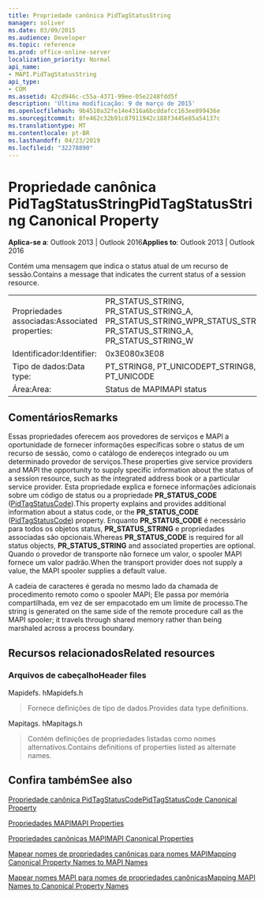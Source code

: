 ```yaml
---
title: Propriedade canônica PidTagStatusString
manager: soliver
ms.date: 03/09/2015
ms.audience: Developer
ms.topic: reference
ms.prod: office-online-server
localization_priority: Normal
api_name:
- MAPI.PidTagStatusString
api_type:
- COM
ms.assetid: 42cd946c-c55a-4371-99ee-05e2248fdd5f
description: 'Última modificação: 9 de março de 2015'
ms.openlocfilehash: 9b4510a32fe14e4316a6bcddafcc163ee899436e
ms.sourcegitcommit: 8fe462c32b91c87911942c188f3445e85a54137c
ms.translationtype: MT
ms.contentlocale: pt-BR
ms.lasthandoff: 04/23/2019
ms.locfileid: "32278890"
---
```

# <a name="pidtagstatusstring-canonical-property"></a><span data-ttu-id="b4442-103">Propriedade canônica PidTagStatusString</span><span class="sxs-lookup"><span data-stu-id="b4442-103">PidTagStatusString Canonical Property</span></span>

  
  
<span data-ttu-id="b4442-104">**Aplica-se a**: Outlook 2013 | Outlook 2016</span><span class="sxs-lookup"><span data-stu-id="b4442-104">**Applies to**: Outlook 2013 | Outlook 2016</span></span> 
  
<span data-ttu-id="b4442-105">Contém uma mensagem que indica o status atual de um recurso de sessão.</span><span class="sxs-lookup"><span data-stu-id="b4442-105">Contains a message that indicates the current status of a session resource.</span></span> 
  
|||
|:-----|:-----|
|<span data-ttu-id="b4442-106">Propriedades associadas:</span><span class="sxs-lookup"><span data-stu-id="b4442-106">Associated properties:</span></span>  <br/> |<span data-ttu-id="b4442-107">PR_STATUS_STRING, PR_STATUS_STRING_A, PR_STATUS_STRING_W</span><span class="sxs-lookup"><span data-stu-id="b4442-107">PR_STATUS_STRING, PR_STATUS_STRING_A, PR_STATUS_STRING_W</span></span>  <br/> |
|<span data-ttu-id="b4442-108">Identificador:</span><span class="sxs-lookup"><span data-stu-id="b4442-108">Identifier:</span></span>  <br/> |<span data-ttu-id="b4442-109">0x3E08</span><span class="sxs-lookup"><span data-stu-id="b4442-109">0x3E08</span></span>  <br/> |
|<span data-ttu-id="b4442-110">Tipo de dados:</span><span class="sxs-lookup"><span data-stu-id="b4442-110">Data type:</span></span>  <br/> |<span data-ttu-id="b4442-111">PT_STRING8, PT_UNICODE</span><span class="sxs-lookup"><span data-stu-id="b4442-111">PT_STRING8, PT_UNICODE</span></span>  <br/> |
|<span data-ttu-id="b4442-112">Área:</span><span class="sxs-lookup"><span data-stu-id="b4442-112">Area:</span></span>  <br/> |<span data-ttu-id="b4442-113">Status de MAPI</span><span class="sxs-lookup"><span data-stu-id="b4442-113">MAPI status</span></span>  <br/> |
   
## <a name="remarks"></a><span data-ttu-id="b4442-114">Comentários</span><span class="sxs-lookup"><span data-stu-id="b4442-114">Remarks</span></span>

<span data-ttu-id="b4442-115">Essas propriedades oferecem aos provedores de serviços e MAPI a oportunidade de fornecer informações específicas sobre o status de um recurso de sessão, como o catálogo de endereços integrado ou um determinado provedor de serviços.</span><span class="sxs-lookup"><span data-stu-id="b4442-115">These properties give service providers and MAPI the opportunity to supply specific information about the status of a session resource, such as the integrated address book or a particular service provider.</span></span> <span data-ttu-id="b4442-116">Esta propriedade explica e fornece informações adicionais sobre um código de status ou a propriedade **PR_STATUS_CODE** ([PidTagStatusCode](pidtagstatuscode-canonical-property.md)).</span><span class="sxs-lookup"><span data-stu-id="b4442-116">This property explains and provides additional information about a status code, or the **PR_STATUS_CODE** ([PidTagStatusCode](pidtagstatuscode-canonical-property.md)) property.</span></span> <span data-ttu-id="b4442-117">Enquanto **PR_STATUS_CODE** é necessário para todos os objetos status, **PR_STATUS_STRING** e propriedades associadas são opcionais.</span><span class="sxs-lookup"><span data-stu-id="b4442-117">Whereas **PR_STATUS_CODE** is required for all status objects, **PR_STATUS_STRING** and associated properties are optional.</span></span> <span data-ttu-id="b4442-118">Quando o provedor de transporte não fornece um valor, o spooler MAPI fornece um valor padrão.</span><span class="sxs-lookup"><span data-stu-id="b4442-118">When the transport provider does not supply a value, the MAPI spooler supplies a default value.</span></span> 
  
<span data-ttu-id="b4442-119">A cadeia de caracteres é gerada no mesmo lado da chamada de procedimento remoto como o spooler MAPI; Ele passa por memória compartilhada, em vez de ser empacotado em um limite de processo.</span><span class="sxs-lookup"><span data-stu-id="b4442-119">The string is generated on the same side of the remote procedure call as the MAPI spooler; it travels through shared memory rather than being marshaled across a process boundary.</span></span>
  
## <a name="related-resources"></a><span data-ttu-id="b4442-120">Recursos relacionados</span><span class="sxs-lookup"><span data-stu-id="b4442-120">Related resources</span></span>

### <a name="header-files"></a><span data-ttu-id="b4442-121">Arquivos de cabeçalho</span><span class="sxs-lookup"><span data-stu-id="b4442-121">Header files</span></span>

<span data-ttu-id="b4442-122">Mapidefs. h</span><span class="sxs-lookup"><span data-stu-id="b4442-122">Mapidefs.h</span></span>
  
> <span data-ttu-id="b4442-123">Fornece definições de tipo de dados.</span><span class="sxs-lookup"><span data-stu-id="b4442-123">Provides data type definitions.</span></span>
    
<span data-ttu-id="b4442-124">Mapitags. h</span><span class="sxs-lookup"><span data-stu-id="b4442-124">Mapitags.h</span></span>
  
> <span data-ttu-id="b4442-125">Contém definições de propriedades listadas como nomes alternativos.</span><span class="sxs-lookup"><span data-stu-id="b4442-125">Contains definitions of properties listed as alternate names.</span></span>
    
## <a name="see-also"></a><span data-ttu-id="b4442-126">Confira também</span><span class="sxs-lookup"><span data-stu-id="b4442-126">See also</span></span>



[<span data-ttu-id="b4442-127">Propriedade canônica PidTagStatusCode</span><span class="sxs-lookup"><span data-stu-id="b4442-127">PidTagStatusCode Canonical Property</span></span>](pidtagstatuscode-canonical-property.md)


[<span data-ttu-id="b4442-128">Propriedades MAPI</span><span class="sxs-lookup"><span data-stu-id="b4442-128">MAPI Properties</span></span>](mapi-properties.md)
  
[<span data-ttu-id="b4442-129">Propriedades canônicas MAPI</span><span class="sxs-lookup"><span data-stu-id="b4442-129">MAPI Canonical Properties</span></span>](mapi-canonical-properties.md)
  
[<span data-ttu-id="b4442-130">Mapear nomes de propriedades canônicas para nomes MAPI</span><span class="sxs-lookup"><span data-stu-id="b4442-130">Mapping Canonical Property Names to MAPI Names</span></span>](mapping-canonical-property-names-to-mapi-names.md)
  
[<span data-ttu-id="b4442-131">Mapear nomes MAPI para nomes de propriedades canônicas</span><span class="sxs-lookup"><span data-stu-id="b4442-131">Mapping MAPI Names to Canonical Property Names</span></span>](mapping-mapi-names-to-canonical-property-names.md)

